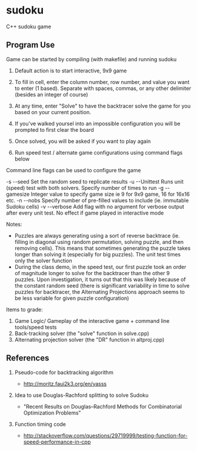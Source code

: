 # sudoku
C++ sudoku game

## Program Use ##

Game can be started by compiling (with makefile) and running sudoku

1. Default action is to start interactive, 9x9 game
2. To fill in cell, enter the column number, row number, and value you want to enter (1 based). Separate with spaces, commas, or any other delimiter (besides an integer of course)
3. At any time, enter "Solve" to have the backtracer solve the game for you based on your current position.
4. If you've walked yoursel into an impossible configuration you will be prompted to first clear the board
5. Once solved, you will be asked if you want to play again

6. Run speed test / alternate game configurations using command flags below

Command line flags can be used to configure the game

-s --seed Set the random seed to replicate results
-u --Unittest Runs unit (speed) test with both solvers. Specify number of times to run
-g --gamesize Integer value to specify game size
				ie 9 for 9x9 game, 16 for 16x16 etc.
-n --nobs Specify number of pre-filled values to include (ie. immutable Sudoku cells)
-v --verbose Add flag with no argument for verbose output after every unit test. No effect if game played in interactive mode


Notes:

- Puzzles are always generating using a sort of reverse backtrace (ie. filling in diagonal using random permutation, solving puzzle, and then removing cells). This means that sometimes generating the puzzle takes longer than solving it (especially for big puzzles). The unit test times only the solver function
- During the class demo, in the speed test, our first puzzle took an order of magnitude longer to solve for the backtracer than the other 9 puzzles. Upon investigation, it turns out that this was likely because of the constant random seed (there is significant variability in time to solve puzzles for backtracer, the Alternating Projections approach seems to be less variable for given puzzle configuration)


Items to grade:

1. Game Logic/ Gameplay of the interactive game + command line tools/speed tests
2. Back-tracking solver (the "solve" function in solve.cpp)
3. Alternating projection solver (the "DR" function in altproj.cpp)


## References ##

1. Pseudo-code for backtracking algorithm
    - http://moritz.faui2k3.org/en/yasss

2. Idea to use Douglas-Rachford splitting to solve Sudoku
    - "Recent Results on Douglas–Rachford Methods for Combinatorial Optimization Problems"

3. Function timing code
	- http://stackoverflow.com/questions/29719999/testing-function-for-speed-performance-in-cpp

